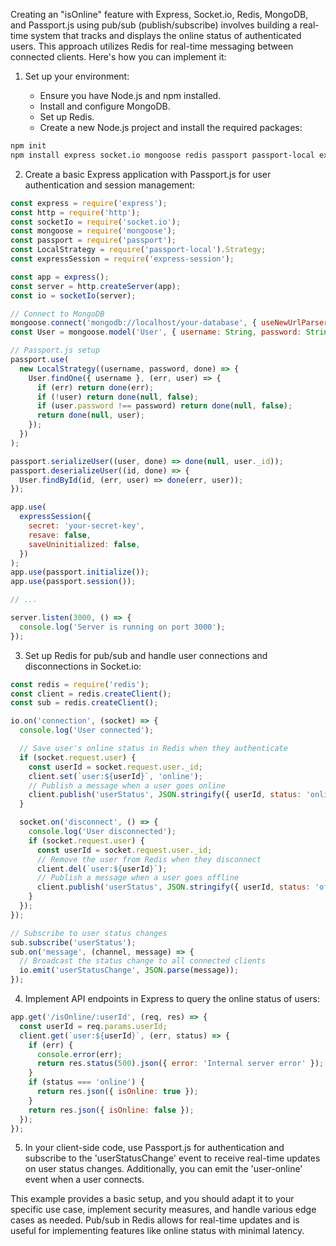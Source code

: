 Creating an "isOnline" feature with Express, Socket.io, Redis, MongoDB, and Passport.js using pub/sub (publish/subscribe) involves building a real-time system that tracks and displays the online status of authenticated users. This approach utilizes Redis for real-time messaging between connected clients. Here's how you can implement it:

1. Set up your environment:

   - Ensure you have Node.js and npm installed.
   - Install and configure MongoDB.
   - Set up Redis.
   - Create a new Node.js project and install the required packages:

```bash
npm init
npm install express socket.io mongoose redis passport passport-local express-session
```

2. Create a basic Express application with Passport.js for user authentication and session management:

```javascript
const express = require('express');
const http = require('http');
const socketIo = require('socket.io');
const mongoose = require('mongoose');
const passport = require('passport');
const LocalStrategy = require('passport-local').Strategy;
const expressSession = require('express-session');

const app = express();
const server = http.createServer(app);
const io = socketIo(server);

// Connect to MongoDB
mongoose.connect('mongodb://localhost/your-database', { useNewUrlParser: true });
const User = mongoose.model('User', { username: String, password: String });

// Passport.js setup
passport.use(
  new LocalStrategy((username, password, done) => {
    User.findOne({ username }, (err, user) => {
      if (err) return done(err);
      if (!user) return done(null, false);
      if (user.password !== password) return done(null, false);
      return done(null, user);
    });
  })
);

passport.serializeUser((user, done) => done(null, user._id));
passport.deserializeUser((id, done) => {
  User.findById(id, (err, user) => done(err, user));
});

app.use(
  expressSession({
    secret: 'your-secret-key',
    resave: false,
    saveUninitialized: false,
  })
);
app.use(passport.initialize());
app.use(passport.session());

// ...

server.listen(3000, () => {
  console.log('Server is running on port 3000');
});
```

3. Set up Redis for pub/sub and handle user connections and disconnections in Socket.io:

```javascript
const redis = require('redis');
const client = redis.createClient();
const sub = redis.createClient();

io.on('connection', (socket) => {
  console.log('User connected');

  // Save user's online status in Redis when they authenticate
  if (socket.request.user) {
    const userId = socket.request.user._id;
    client.set(`user:${userId}`, 'online');
    // Publish a message when a user goes online
    client.publish('userStatus', JSON.stringify({ userId, status: 'online' }));
  }

  socket.on('disconnect', () => {
    console.log('User disconnected');
    if (socket.request.user) {
      const userId = socket.request.user._id;
      // Remove the user from Redis when they disconnect
      client.del(`user:${userId}`);
      // Publish a message when a user goes offline
      client.publish('userStatus', JSON.stringify({ userId, status: 'offline' }));
    }
  });
});

// Subscribe to user status changes
sub.subscribe('userStatus');
sub.on('message', (channel, message) => {
  // Broadcast the status change to all connected clients
  io.emit('userStatusChange', JSON.parse(message));
});
```

4. Implement API endpoints in Express to query the online status of users:

```javascript
app.get('/isOnline/:userId', (req, res) => {
  const userId = req.params.userId;
  client.get(`user:${userId}`, (err, status) => {
    if (err) {
      console.error(err);
      return res.status(500).json({ error: 'Internal server error' });
    }
    if (status === 'online') {
      return res.json({ isOnline: true });
    }
    return res.json({ isOnline: false });
  });
});
```

5. In your client-side code, use Passport.js for authentication and subscribe to the 'userStatusChange' event to receive real-time updates on user status changes. Additionally, you can emit the 'user-online' event when a user connects.

This example provides a basic setup, and you should adapt it to your specific use case, implement security measures, and handle various edge cases as needed. Pub/sub in Redis allows for real-time updates and is useful for implementing features like online status with minimal latency.